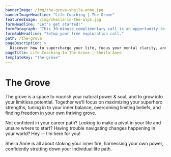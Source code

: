 ```yaml
---
bannerImage: /img/the-grove-sheila-anne.jpg
bannerImageHeadline: "Life Coaching | The Grove"
featuredImage: /img/sheila-in-the-alps.jpg
formHeadline: "Let's get started!"
formParagraph: "This 30-minute complimentary call is an opportunity to ask questions and learn how Sheila Anne can help you transform your life:"
formSubHeadline: "Setup your free exploration call."
path: /the-grove
pageDescription: >
  Discover how to supercharge your life, focus your mental clarity, and balance your ambitions with the ability to be present with Sheila Anne Life Coaching
pageTitle: Life Coaching In The Grove | Sheila Anne
templateKey: "the-grove"
---
```


# The Grove

The grove is a space to nourish your natural power & soul, and to grow into your limitless potential. Together we’ll focus on maximizing your superhero strengths, tuning in to your inner balance, overcoming limiting beliefs, and finding freedom in your own thriving grove.

Not confident in your career path? Looking to make a pivot in your life and unsure where to start? Having trouble navigating changes happening in your world? Hey -- I’m here for you!

Sheila Anne is all about stoking your inner fire, harnessing your own power, confidently strutting down your individual life path.

